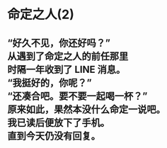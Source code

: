 # 命定之人(2)

“好久不见，你还好吗？”
\
从遇到了命定之人的前任那里
\
时隔一年收到了 LINE 消息。
\
“我挺好的，你呢？”
\
“还凑合吧。要不要一起喝一杯？”
\
原来如此，果然本没什么命定一说吧。
\
我已读后便放下了手机。
\
直到今天仍没有回复。
<br>
<br>
<br>
<br>
<br>
<br>
<br>
<br>
<br>
<br>
<br>
<br>
<br>
<br>
---
